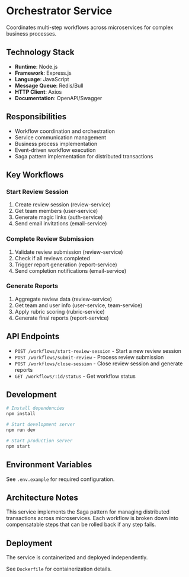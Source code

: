 # Orchestrator Service

Coordinates multi-step workflows across microservices for complex business processes.

## Technology Stack

- **Runtime**: Node.js
- **Framework**: Express.js
- **Language**: JavaScript
- **Message Queue**: Redis/Bull
- **HTTP Client**: Axios
- **Documentation**: OpenAPI/Swagger

## Responsibilities

- Workflow coordination and orchestration
- Service communication management
- Business process implementation
- Event-driven workflow execution
- Saga pattern implementation for distributed transactions

## Key Workflows

### Start Review Session
1. Create review session (review-service)
2. Get team members (user-service)
3. Generate magic links (auth-service)
4. Send email invitations (email-service)

### Complete Review Submission
1. Validate review submission (review-service)
2. Check if all reviews completed
3. Trigger report generation (report-service)
4. Send completion notifications (email-service)

### Generate Reports
1. Aggregate review data (review-service)
2. Get team and user info (user-service, team-service)
3. Apply rubric scoring (rubric-service)
4. Generate final reports (report-service)

## API Endpoints

- `POST /workflows/start-review-session` - Start a new review session
- `POST /workflows/submit-review` - Process review submission
- `POST /workflows/close-session` - Close review session and generate reports
- `GET /workflows/:id/status` - Get workflow status

## Development

```bash
# Install dependencies
npm install

# Start development server
npm run dev

# Start production server
npm start
```

## Environment Variables

See `.env.example` for required configuration.

## Architecture Notes

This service implements the Saga pattern for managing distributed transactions across microservices. Each workflow is broken down into compensatable steps that can be rolled back if any step fails.

## Deployment

The service is containerized and deployed independently.

See `Dockerfile` for containerization details.

